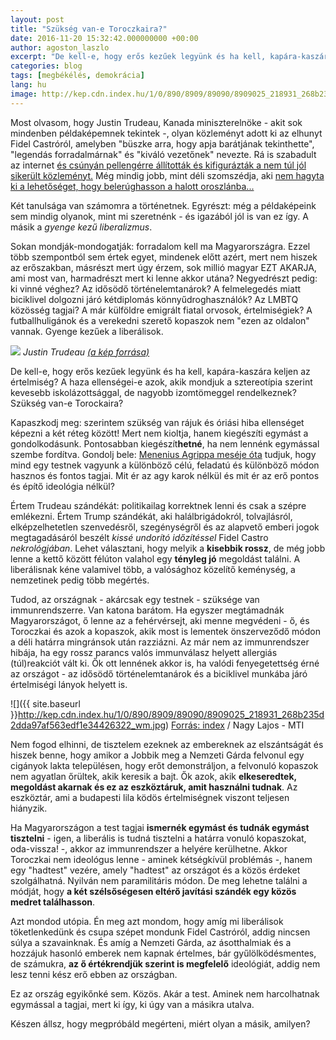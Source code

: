```yaml
---
layout: post
title: "Szükség van-e Toroczkaira?"
date: 2016-11-20 15:32:42.000000000 +00:00
author: agoston_laszlo
excerpt: "De kell-e, hogy erős kezűek legyünk és ha kell, kapára-kaszára keljen az értelmiség? A haza ellenségei-e azok, akik mondjuk a sztereotípia szerint kevesebb iskolázottsággal, de nagyobb izomtömeggel rendelkeznek?"
categories: blog
tags: [megbékélés, demokrácia]
lang: hu
image: http://kep.cdn.index.hu/1/0/890/8909/89090/8909025_218931_268b235d2dda97af563edf1e34426322_wm.jpg
---
```


Most olvasom, hogy Justin Trudeau, Kanada miniszterelnöke - akit sok mindenben példaképemnek tekintek -,  olyan közleményt adott ki az elhunyt Fidel Castróról, amelyben "büszke arra, hogy apja barátjának tekinthette", "legendás forradalmárnak" és "kiváló vezetőnek" nevezte. Rá is szabadult az internet [és csúnyán pellengérre állították és kifigurázták a nem túl jól sikerült közleményt.](http://index.hu/kulfold/2016/11/27/kirohogtek_es_anyaztak_a_kanadai_miniszterelnok_castro-nekrologjat/) Még mindig jobb, mint déli szomszédja, aki [nem hagyta ki a lehetőséget, hogy belerúghasson a halott oroszlánba...](http://index.hu/kulfold/2016/11/26/ferenc_papa_imadkozik_fidel_castroert/)

Két tanulsága van számomra a történetnek. Egyrészt: még a példaképeink sem mindig olyanok, mint mi szeretnénk - és igazából jól is van ez így. A másik a *gyenge kezű liberalizmus*. 

Sokan mondják-mondogatják: forradalom kell ma Magyarországra. Ezzel több szempontból sem értek egyet, mindenek előtt azért, mert nem hiszek az erőszakban, másrészt mert úgy érzem, sok millió magyar EZT AKARJA, ami most van, harmadrészt mert ki lenne akkor utána? Negyedrészt pedig: ki vinné véghez? Az idősödő történelemtanárok? A felmelegedés miatt biciklivel dolgozni járó kétdiplomás könnyűdroghasználók? Az LMBTQ közösség tagjai? A már külföldre emigrált fiatal orvosok, értelmiségiek? A futballhuligánok és a verekedni szerető kopaszok nem "ezen az oldalon" vannak. Gyenge kezűek a liberálisok.

![](http://agostonlaszlo.hu/images/trudeau.jpg)
*Justin Trudeau 
[(a kép forrása)](http://www.aljazeera.com/mritems/Images/2015/11/8/3816d27300bd4e90a4444eedc2ecfe8c_18.jpg)*

De kell-e, hogy erős kezűek legyünk és ha kell, kapára-kaszára keljen az értelmiség? A haza ellenségei-e azok, akik mondjuk a sztereotípia szerint kevesebb iskolázottsággal, de nagyobb izomtömeggel rendelkeznek? Szükség van-e Torockaira?

Kapaszkodj meg: szerintem szükség van rájuk és óriási hiba ellenséget képezni a két réteg között! Mert nem kioltja, hanem kiegészíti egymást a gondolkodásunk. Pontosabban kiegészít**hetné**, ha nem lennénk egymással szembe fordítva. Gondolj bele: [Menenius Agrippa meséje óta](http://mek.oszk.hu/00600/00692/00692.htm) tudjuk, hogy mind egy testnek vagyunk a különböző célú, feladatú és különböző módon hasznos és fontos tagjai. Mit ér az agy karok nélkül és mit ér az erő pontos és építő ideológia nélkül?

Értem Trudeau szándékát: politikailag korrektnek lenni és csak a szépre emlékezni. Értem Trump szándékát, aki halálbrigádokról, tolvajlásról, elképzelhetetlen szenvedésről, szegénységről és az alapvető emberi jogok megtagadásáról beszélt *kissé undorító időzítéssel* Fidel Castro *nekrológjában*. Lehet választani, hogy melyik a **kisebbik rossz**, de még jobb lenne a kettő között félúton valahol egy **tényleg jó** megoldást találni. A liberálisnak kéne valamivel több, a valósághoz közelítő keménység, a nemzetinek pedig több megértés.

Tudod, az országnak - akárcsak egy testnek - szüksége van immunrendszerre. Van katona barátom. Ha egyszer megtámadnák Magyarországot, ő lenne az a fehérvérsejt, aki menne megvédeni - ő, és Toroczkai és azok a kopaszok, akik most is lementek önszerveződő módon a déli határra mingránsok után razziázni. Az már nem az immunrendszer hibája, ha egy rossz parancs valós immunválasz helyett allergiás (túl)reakciót vált ki. Ők ott lennének akkor is, ha valódi fenyegetettség érné az országot - az idősödő történelemtanárok és a biciklivel munkába járó értelmiségi lányok helyett is.

![]({{ site.baseurl }}http://kep.cdn.index.hu/1/0/890/8909/89090/8909025_218931_268b235d2dda97af563edf1e34426322_wm.jpg)
[Forrás: index](http://index.hu/belfold/2015/07/13/beragott_a_betyarsereg_toroczkaira/) / Nagy Lajos - MTI

Nem fogod elhinni, de tisztelem ezeknek az embereknek az elszántságát és hiszek benne, hogy amikor a Jobbik meg a Nemzeti Gárda felvonul egy cigányok lakta településen, hogy erőt demonstráljon, a felvonuló kopaszok nem agyatlan őrültek, akik keresik a bajt. Ők azok, akik **elkeseredtek, megoldást akarnak és ez az eszköztáruk, amit használni tudnak**. Az eszköztár, ami a budapesti lila ködös értelmiségnek viszont teljesen hiányzik.

Ha Magyarországon a test tagjai **ismernék egymást és tudnák egymást tisztelni** - igen, a liberális is tudná tisztelni a határra vonuló kopaszokat, oda-vissza! -, akkor az immunrendszer a helyére kerülhetne. Akkor Toroczkai nem ideológus lenne - aminek kétségkívül problémás -, hanem egy "hadtest" vezére, amely "hadtest" az országot és a közös érdeket szolgálhatná. Nyilván nem paramilitáris módon. De meg lehetne találni a módját, hogy **a két szélsőségesen eltérő javítási szándék egy közös medret találhasson**.

Azt mondod utópia. Én meg azt mondom, hogy amíg mi liberálisok töketlenkedünk és csupa szépet mondunk Fidel Castróról, addig nincsen súlya a szavainknak. És amíg a Nemzeti Gárda, az ásotthalmiak és a hozzájuk hasonló emberek nem kapnak értelmes, bár gyűlölködésmentes, de számukra, **az ő értékrendjük szerint is megfelelő** ideológiát, addig nem lesz tenni kész erő ebben az országban.

Ez az ország egyikőnké sem. Közös. Akár a test. Aminek nem harcolhatnak egymással a tagjai, mert ki így, ki úgy van a másikra utalva. 

Készen állsz, hogy megpróbáld megérteni, miért olyan a másik, amilyen?
